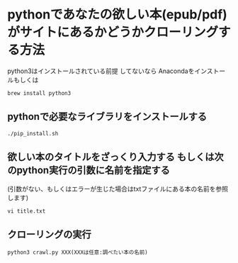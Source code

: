 # pythonであなたの欲しい本(epub/pdf)がサイトにあるかどうかクローリングする方法

python3はインストールされている前提
してないなら
Anacondaをインストールもしくは
```
brew install python3
```

## pythonで必要なライブラリをインストールする
```
./pip_install.sh
```

## 欲しい本のタイトルをざっくり入力する もしくは次のpython実行の引数に名前を指定する
(引数がない、もしくはエラーが生じた場合はtxtファイルにある本の名前を参照します)
```
vi title.txt
```

## クローリングの実行
```
python3 crawl.py XXX(XXXは任意:調べたい本の名前)
```
